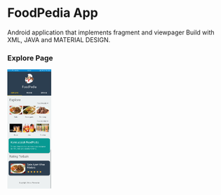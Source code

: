 # FoodPedia App

Android application that implements fragment and viewpager
Build with XML, JAVA and MATERIAL DESIGN.

### Explore Page

<img src="https://github.com/dimasmaspur/FoodPedia-App/blob/master/Screenshot_2020-03-19-00-05-34-33.png" width="100">
